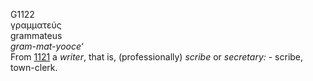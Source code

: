 <body>
  <p>G1122<br>  γραμματεύς  <br> grammateus  <br><i>gram-mat-yooce‘ </i><br>From <a href="g1121.htm">1121</a>  a <i>writer</i>, that is, (professionally) <i>scribe</i> or <i>secretary:</i> - scribe, town-clerk.<br></p>
 </body>